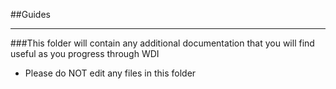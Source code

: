
##Guides
___

###This folder will contain any additional documentation that you will find useful as you progress through WDI
* Please do NOT edit any files in this folder